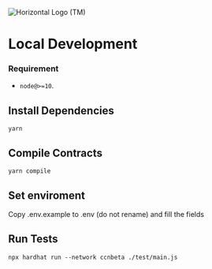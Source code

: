 ![Horizontal Logo (TM)](https://github.com/oort-tech/Olympus/assets/41552663/bc195389-b1ec-4d96-9f23-bb90415b1e36)

# Local Development

### Requirement
- `node@>=10`.

## Install Dependencies

`yarn`

## Compile Contracts

`yarn compile`

## Set enviroment

Copy .env.example to .env (do not rename) and fill the fields

## Run Tests

`npx hardhat run --network ccnbeta ./test/main.js`
